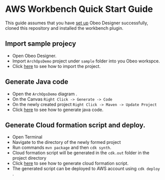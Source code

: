 

# AWS Workbench Quick Start Guide

This guide assumes that you have [set up](../README.md#installation) Obeo Designer successfully, cloned this repository and installed the workbench plugin. 


## Import sample projecy
- Open Obeo Designer.
- Import ```ArchOpsDemo``` project under ```sample``` folder into you Obeo workspce. 
- Click [here](../images/getting-started-images/import-project.gif) to see how to import the project. 

## Generate Java code 
- Open the ```ArchOpsDemo``` diagram .
- On the Canvas ```Right Click -> Generate -> Code ```
- On the newly created project ```Right Click -> Maven -> Update Project```
- Click [here](../images/getting-started-images/export-code.gif) to see how to generate java code.

## Generate Cloud formation script and deploy. 
- Open Terminal 
- Navigate to the directory of the newly formed project
- Run commands ```mvn package``` and then ```cdk synth```. 
- Cloud formation script will be generated in the ```cdk.out``` folder in the project directory
- Click [here](../images/getting-started-images/generate-cf.gif) to see how to generate cloud formation script.
- The generated script can be deployed to AWS account using ```cdk deploy``` . 
       




